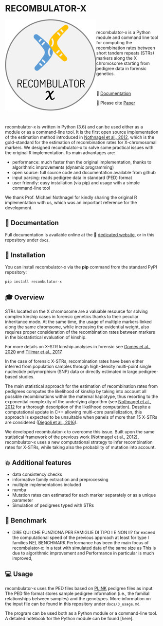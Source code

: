 # RECOMBULATOR-X

<p align="center">
  <img align="left" width="300" height="300"  src="docs/assets/images/LOGO.png">
</p>
<br/>
<br/>
recombulator-x is a Python module and command line tool for computing the recombination rates between short tandem repeats (STRs) markers along the X chromosome starting from pedigree data in forensic genetics.
<br/>
<br/>
<br/>

:open_book: [Documentation](https://serena-aneli.github.io/recombulator-x/)

:page_facing_up: Please cite [Paper]()

<br/>
<br/>

recombulator-x is written in Python (3.6) and can be used either as a module or as a command-line tool. 
It is the first open source implementation of the estimation method introduced in [Nothnagel et al., 2012](https://www.sciencedirect.com/science/article/pii/S1872497312000713?via%3Dihub), which is the gold-standard for the estimation of recombination rates for X-chromosomal markers. We designed recombulator-x to solve some practical issues with the original R implementation. Its main advantages are:

* performance: much faster than the original implementation, thanks to algorithmic improvements (dynamic programming)
* open source: full source code and documentation available from github
* input parsing: reads pedigree data in standard (PED) format
* user friendly: easy installation (via pip) and usage with a simple command-line tool

We thank Prof. Michael Nothnagel for kindly sharing the original R implementation with us, which was an important reference for the development.

## :open_book: Documentation
Full documentation is available online at the :open_book: [dedicated website](https://serena-aneli.github.io/recombulator-x/), or in this repository under ```docs```.


## :wrench: Installation

You can install recombulator-x via the **pip** command from the standard PyPI repository:

```bash
pip install recombulator-x
```

## :mortar_board: Overview

STRs located on the X chromosome are a valuable resource for solving complex kinship cases in forensic genetics thanks to their peculiar inheritance mode. At the same time, the usage of multiple markers linked along the same chromsome, while increasing the evidential weight, also requires proper consideration of the recombination rates between markers in the biostatistical evaluation of kinship.

For more details on X-STR kinship analyses in forensic see [Gomes et al., 2020](https://www.frontiersin.org/articles/10.3389/fgene.2020.00926/full) and [Tillmar et al., 2017](https://www.sciencedirect.com/science/article/pii/S1872497317301126?via%3Dihub).

In the case of forensic X-STRs, recombination rates have been either inferred from population samples through high-density multi-point single nucleotide polymorphism (SNP) data or directly estimated in large pedigree-based studies.

The main statistical approach for the estimation of recombination rates from pedigrees computes the likelihood of kinship by taking into account all possible recombinations within the maternal haplotype, thus resorting to the exponential complexity of the underlying algorithm (see [Nothnagel et al., 2012](https://www.sciencedirect.com/science/article/pii/S1872497312000713?via%3Dihub) for a thorough description of the likelihood computation). Despite a computational update in C++ allowing multi-core parallelization, this approach is expected to be unsuitable when panels of more than 15 X-STRs are considered ([Diegoli et al., 2016](https://www.sciencedirect.com/science/article/pii/S1872497316301247?via%3Dihub)).

We developed recombulator-x to overcome this issue. Built upon the same statistical framework of the previous work (Nothnagel et al., 2012), recombulator-x uses a new computational strategy to infer recombination rates for X-STRs, while taking also the probability of mutation into account. 

## :boom: Additional features

- data consistency checks
- informative family extraction and preprocessing
- multiple implementations included
- numba
- Mutation rates can estimated for each marker separately or as a unique parameter 
- Simulation of pedigrees typed with STRs

## :rocket: Benchmark

- DIRE QUI CHE FUNZIONA PER FAMIGLIE DI TIPO I E NON II? far exceed the computational speed of the previous approach at least for type I families NEL BENCHMARK
Performance has been the main focus of recombulator-x: in a test with simulated data of the same size as 
This is due to algorithmic improvement and
Performance in particular is much improved, 

## :computer: Usage

recombulator-x uses the PED files based on [PLINK](https://www.cog-genomics.org/plink/) pedigree files as input. The PED file format stores sample pedigree information (i.e., the familial relationships between samples) and the genotypes. More information on the input file can be found in this repository under ```docs/3_usage.md```.

The program can be used both as a Python module or a command-line tool. A detailed notebook for the Python module can be found [here]. 
